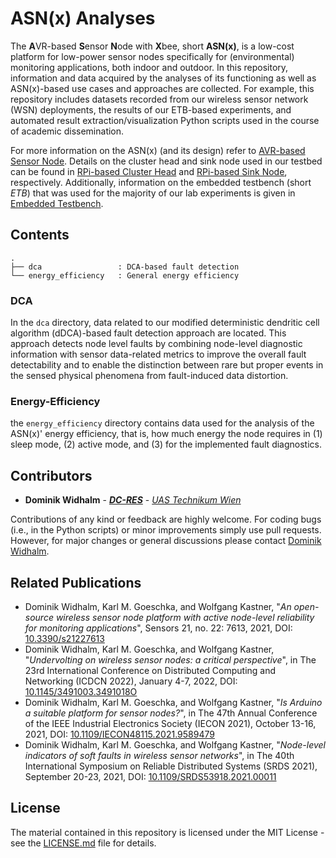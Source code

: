 # ASN(x) Analyses #

The **A**VR-based **S**ensor **N**ode with **X**bee, short **ASN(x)**, is a low-cost platform for low-power sensor nodes specifically for (environmental) monitoring applications, both indoor and outdoor.
In this repository, information and data acquired by the analyses of its functioning as well as ASN(x)-based use cases and approaches are collected.
For example, this repository includes datasets recorded from our wireless sensor network (WSN) deployments, the results of our ETB-based experiments, and automated result extraction/visualization Python scripts used in the course of academic dissemination.

For more information on the ASN(x) (and its design) refer to [AVR-based Sensor Node](https://github.com/DoWiD-wsn/avr-based_sensor_node).
Details on the cluster head and sink node used in our testbed can be found in [RPi-based Cluster Head](https://github.com/DoWiD-wsn/RPi_cluster_head) and [RPi-based Sink Node](https://github.com/DoWiD-wsn/RPi_sink_node), respectively.
Additionally, information on the embedded testbench (short *ETB*) that was used for the majority of our lab experiments is given in [Embedded Testbench](https://github.com/DoWiD-wsn/embedded_testbench).

## Contents ##

```
.
├── dca                 : DCA-based fault detection
└── energy_efficiency   : General energy efficiency
```

### DCA ###

In the ``dca`` directory, data related to our modified deterministic dendritic cell algorithm (dDCA)-based fault detection approach are located.
This approach detects node level faults by combining node-level diagnostic information with sensor data-related metrics to improve the overall fault detectability and to enable the distinction between rare but proper events in the sensed physical phenomena from fault-induced data distortion.


### Energy-Efficiency ###

the ``energy_efficiency`` directory contains data used for the analysis of the ASN(x)' energy efficiency, that is, how much energy the node requires in (1) sleep mode, (2) active mode, and (3) for the implemented fault diagnostics.


## Contributors ##

* **Dominik Widhalm** - [***DC-RES***](https://informatics.tuwien.ac.at/doctoral/resilient-embedded-systems/) - [*UAS Technikum Wien*](https://embsys.technikum-wien.at/staff/widhalm/)

Contributions of any kind or feedback are highly welcome.
For coding bugs (i.e., in the Python scripts) or minor improvements simply use pull requests.
However, for major changes or general discussions please contact [Dominik Widhalm](mailto:widhalm@technikum-wien.at?subject=ASN(x)%20Analyses%20on%20GitHub).


## Related Publications ##

- Dominik Widhalm, Karl M. Goeschka, and Wolfgang Kastner, "*An open-source wireless sensor node platform with active node-level reliability for monitoring applications*", Sensors 21, no. 22: 7613, 2021, DOI: [10.3390/s21227613](https://doi.org/10.3390/s21227613)
- Dominik Widhalm, Karl M. Goeschka, and Wolfgang Kastner, "*Undervolting on wireless sensor nodes: a critical perspective*", in The 23rd International Conference on Distributed Computing and Networking (ICDCN 2022), January 4-7, 2022, DOI: [10.1145/3491003.3491018O](https://doi.org/10.1145/3491003.3491018O)
- Dominik Widhalm, Karl M. Goeschka, and Wolfgang Kastner, "*Is Arduino a suitable platform for sensor nodes?*", in The 47th Annual Conference of the IEEE Industrial Electronics Society (IECON 2021), October 13-16, 2021, DOI: [10.1109/IECON48115.2021.9589479](https://doi.org/10.1109/IECON48115.2021.9589479)
- Dominik Widhalm, Karl M. Goeschka, and Wolfgang Kastner, "*Node-level indicators of soft faults in wireless sensor networks*", in The 40th International Symposium on Reliable Distributed Systems (SRDS 2021), September 20-23, 2021, DOI: [10.1109/SRDS53918.2021.00011](https://doi.org/10.1109/SRDS53918.2021.00011)


## License

The material contained in this repository is licensed under the MIT License - see the [LICENSE.md](LICENSE.md) file for details.
